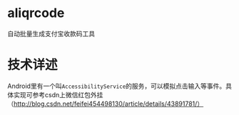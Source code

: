 # aliqrcode
自动批量生成支付宝收款码工具

# 技术详述
Android里有一个叫`AccessibilityService`的服务，可以模拟点击输入等事件。具体实现可参考csdn上微信红包外挂（http://blog.csdn.net/feifei454498130/article/details/43891781/）
